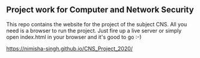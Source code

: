 ## Project work for Computer and Network Security
This repo contains the website for the project of the subject CNS. All you need is a browser to run the project. Just fire up
a live server or simply open index.html in your browser and it's good to go :-)


https://nimisha-singh.github.io/CNS_Project_2020/
